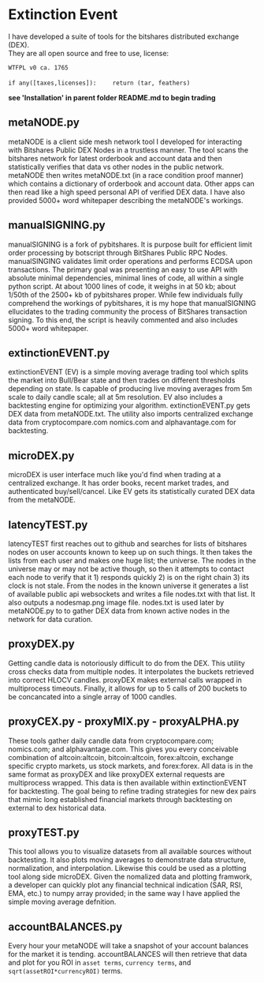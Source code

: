 Extinction Event
====================
I have developed a suite of tools for the bitshares distributed exchange (DEX).  
They are all open source and free to use, license:

`WTFPL v0 ca. 1765`

`if any([taxes,licenses]):`
`    return (tar, feathers)`

**see 'Installation' in parent folder README.md to begin trading**


metaNODE.py
----------------------------

metaNODE is a client side mesh network tool I developed for interacting with Bitshares Public DEX Nodes in a trustless manner. The tool scans the bitshares network for latest orderbook and account data and then statistically verifies that data vs other nodes in the public network. metaNODE then writes metaNODE.txt (in a race condition proof manner) which contains a dictionary of orderbook and account data. Other apps can then read like a high speed personal API of verified DEX data.  I have also provided 5000+ word whitepaper describing the metaNODE's workings. 

manualSIGNING.py
----------------------------

manualSIGNING is a fork of pybitshares.  It is purpose built for efficient limit order processing by botscript through BitShares Public RPC Nodes.   manualSINGING validates limit order operations and performs ECDSA upon transactions. The primary goal was presenting an easy to use API with absolute minimal dependencies, minimal lines of code, all within a single python script.  At about 1000 lines of code, it weighs in at 50 kb; about 1/50th of the 2500+ kb of pybitshares proper.  While few individuals fully comprehend the workings of pybitshares, it is my hope that manualSIGNING ellucidates to the trading community the process of BitShares transaction signing. To this end, the script is heavily commented and also includes 5000+ word whitepaper. 

extinctionEVENT.py
----------------------------

extinctionEVENT (EV) is a simple moving average trading tool which splits the market into Bull/Bear state and then trades on different thresholds depending on state. Is capable of producing live moving averages from 5m scale to daily candle scale; all at 5m resolution. EV also includes a backtesting engine for optimizing your algorithm. extinctionEVENT.py gets DEX data from metaNODE.txt. The utility also imports centralized exchange data from cryptocompare.com nomics.com and alphavantage.com for backtesting.

microDEX.py
----------------------------

microDEX is user interface much like you'd find when trading at a centralized exchange. It has order books, recent market trades, and authenticated buy/sell/cancel. Like EV gets its statistically curated DEX data from the metaNODE.

latencyTEST.py
----------------------------

latencyTEST first reaches out to github and searches for lists of bitshares nodes on user accounts known to keep up on such things. It then takes the lists from each user and makes one huge list; the universe. The nodes in the universe may or may not be active though, so then it attempts to contact each node to verify that it 1) responds quickly 2) is on the right chain 3) its clock is not stale. From the nodes in the known universe it generates a list of available public api websockets and writes a file nodes.txt with that list. It also outputs a nodesmap.png image file. nodes.txt is used later by metaNODE.py to to gather DEX data from known active nodes in the network for data curation.

proxyDEX.py
----------------------------

Getting candle data is notoriously difficult to do from the DEX. This utility cross checks data from multiple nodes. It interpolates the buckets retrieved into correct HLOCV candles. proxyDEX makes external calls wrapped in multiprocess timeouts.  Finally, it allows for up to 5 calls of 200 buckets to be concancated into a single array of 1000 candles. 

proxyCEX.py - proxyMIX.py - proxyALPHA.py
----------------------------

These tools gather daily candle data from cryptocompare.com; nomics.com; and alphavantage.com. This gives you every conceivable combination of altcoin:altcoin, bitcoin:altcoin, forex:altcoin, exchange specific crypto markets, us stock markets, and forex:forex. All data is in the same format as proxyDEX and like proxyDEX external requests are multiprocess wrapped.  This data is then available within extinctionEVENT for backtesting.   The goal being to refine trading strategies for new dex pairs that mimic long established financial markets through backtesting on external to dex historical data. 

proxyTEST.py
----------------------------

This tool allows you to visualize datasets from all available sources without backtesting. It also plots moving averages to demonstrate data structure, normalization, and interpolation.  Likewise this could be used as a plotting tool along side microDEX.  Given the nomalized data and plotting framwork, a developer can quickly plot any financial technical indication (SAR, RSI, EMA, etc.) to numpy array provided; in the same way I have applied the simple moving average defnition.  

accountBALANCES.py
----------------------------

Every hour your metaNODE will take a snapshot of your account balances for the market it is tending. accountBALANCES will then retrieve that data and plot for you ROI in `asset terms`, `currency terms`, and `sqrt(assetROI*currencyROI)` terms.

